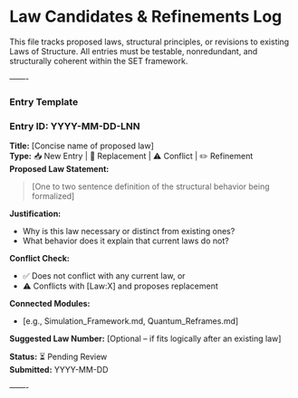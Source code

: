 # Law Candidates & Refinements Log  
This file tracks proposed laws, structural principles, or revisions to existing Laws of Structure. All entries must be testable, nonredundant, and structurally coherent within the SET framework.

——-

### Entry Template

### Entry ID: YYYY-MM-DD-LNN  
**Title:** [Concise name of proposed law]  
**Type:** 📥 New Entry | 🔁 Replacement | ⚠️ Conflict | ✏️ Refinement  
**Proposed Law Statement:**  
> [One to two sentence definition of the structural behavior being formalized]

**Justification:**  
- Why is this law necessary or distinct from existing ones?  
- What behavior does it explain that current laws do not?

**Conflict Check:**  
- ✅ Does not conflict with any current law, or  
- ⚠️ Conflicts with [Law:X] and proposes replacement

**Connected Modules:**  
- [e.g., Simulation_Framework.md, Quantum_Reframes.md]

**Suggested Law Number:** [Optional – if fits logically after an existing law]

**Status:** ⏳ Pending Review  
**Submitted:** YYYY-MM-DD

——-


